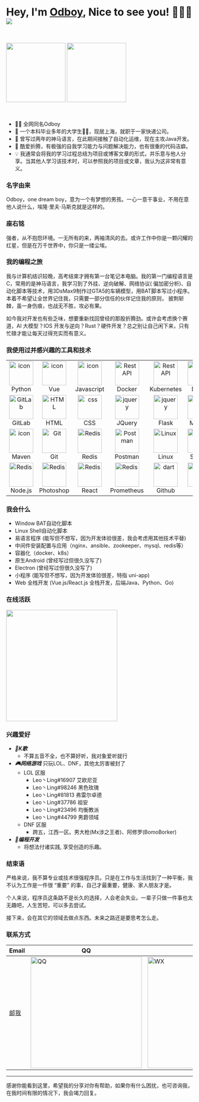 # Hey, I'm <a href="https://blog.odboy.cn" target="_blank">Odboy</a>, Nice to see you! 👋👋👋 <img src="https://hits.seeyoufarm.com/api/count/incr/badge.svg?url=https://github.com/odboy-tianjun/">

<br>
<p>
    <img height="160" src="https://github-readme-stats.vercel.app/api?username=odboy-tianjun&show_icons=true&theme=dracula" />
    <img height="160" src="https://github-readme-stats.vercel.app/api/top-langs/?username=odboy-tianjun&show_icons=true&theme=dracula&layout=compact" />
</p>
<br>

- 👨‍💻 全网同名Odboy
- 🧑 一个本科毕业多年的大学生🐂🐴，现居上海，就职于一家快递公司。
- 🐛 曾写过两年的神马语言，在此期间接触了自动化运维，现在主攻Java开发。
- 🤯 酷爱折腾，有极强的⾃我学习能⼒与问题解决能⼒，也有很重的代码洁癖。
- 💡 我通常会将我的学习过程总结为项目或博客文章的形式，并乐意与他人分享。当其他人学习该技术时，可以参照我的项目或文章，我认为这非常有意义。

### 名字由来

Odboy，one dream boy，意为一个有梦想的男孩。一心一意干事业，不用在意他人说什么，埃隆·里夫·马斯克就是这样的。

### 座右铭

强者，从不抱怨环境。一无所有的来，两袖清风的去。或许工作中你是一颗闪耀的红星，但是在万千世界中，你只是一缕尘埃。

### 我的编程之旅

我与计算机结识较晚，高考结束才拥有第一台笔记本电脑。我的第一门编程语言是C，常用的是神马语言，我学习到了外挂、逆向破解、网络协议(
偏加密分析)、自动化脚本等技术，用3DsMax9制作过GTA5的车辆模型，用BAT脚本写过小程序。本着不希望让全世界记住我，只需要一部分信任的伙伴记住我的原则，
披荆斩棘，虽一身伤痕，也战无不胜，攻必有果。

如今我对开发也有些乏味，想要重新找回曾经的那股折腾劲。或许会考虑换个赛道，AI 大模型？IOS
开发与逆向？Rust？硬件开发？总之别让自己闲下来，只有忙碌才能让每天过得充实而有意义。

### 我使用过并感兴趣的工具和技术
<table>
  <tr>
    <td align="center" width="96">
      <a href="#macropower-tech">
        <img src="https://skillicons.dev/icons?i=py&theme=light" alt="icon"
        width="65" height="65" />
      </a>
      <br>
      Python
    </td>
    <td align="center" width="96">
      <a href="#macropower-tech">
        <img src="https://skillicons.dev/icons?i=vue&theme=light" alt="icon"
        width="65" height="65" />
      </a>
      <br>
      Vue
    </td>
    <td align="center" width="96">
      <img src="https://skillicons.dev/icons?i=js" alt="icon"
      width="65" height="65" />
      <br>
      Javascript
    </td>
    <td align="center" width="96">
      <img src="https://skillicons.dev/icons?i=docker" width="65"
      height="65" alt="Rest API" />
      <br>
      Docker
    </td>
    <td align="center" width="96">
      <img src="https://skillicons.dev/icons?i=kubernetes" width="65"
      height="65" alt="Rest API" />
      <br>
      Kubernetes
    </td>
    <td align="center" width="96">
      <img src="https://skillicons.dev/icons?i=nginx" alt="icon"
      width="65" height="65" />
      <br>
      Nginx
    </td>
    <td align="center" width="96">
      <img src="https://skillicons.dev/icons?i=ansible" alt="icon"
      width="65" height="65" />
      <br>
      Ansible
    </td>
  </tr>
  <tr>
    <td align="center" width="96">
      <img src="https://skillicons.dev/icons?i=gitlab&theme=light" width="65" height="65"
      alt="GitLab" />
      <br>
      GitLab
    </td>
    <td align="center" width="96">
      <img src="https://skillicons.dev/icons?i=html" width="65" height="65"
      alt="HTML" />
      <br>
      HTML
    </td>
    <td align="center" width="96">
      <img src="https://skillicons.dev/icons?i=css" width="65" height="65" alt="css"
      />
      <br>
      CSS
    </td>
    <td align="center" width="96">
      <img src="https://skillicons.dev/icons?i=jquery" width="65" height="65"
      alt="jquery" />
      <br>
      JQuery
    </td>
    <td align="center" width="96">
      <img src="https://skillicons.dev/icons?i=flask&theme=light" width="65" height="65"
      alt="jquery" />
      <br>
      Flask
    </td>
    <td align="center" width="96">
      <img src="https://skillicons.dev/icons?i=mysql" width="65" height="65"
      alt="jquery" />
      <br>
      MySQL
    </td>
    <td align="center" width="96">
      <img src="https://skillicons.dev/icons?i=java&theme=light" width="65" height="65"
      alt="jquery" />
      <br>
      Java
    </td>
  </tr>
  <tr>
    <td align="center" width="96">
      <img src="https://skillicons.dev/icons?i=maven&theme=light" alt="icon"
      width="65" height="65" />
      <br>
      Maven
    </td>
    <td align="center" width="96">
      <img src="https://skillicons.dev/icons?i=git" width="65" height="65" alt="Git"
      />
      <br>
      Git
    </td>
    <td align="center" width="96">
      <img src="https://skillicons.dev/icons?i=redis" width="65" height="65"
      alt="Redis" />
      <br>
      Redis
    </td>
    <td align="center" width="96">
      <img src="https://skillicons.dev/icons?i=postman" width="65" height="65"
      alt="Postman" />
      <br>
      Postman
    </td>
    <td align="center" width="96">
      <img src="https://skillicons.dev/icons?i=linux&theme=light" width="65" height="65"
      alt="Linux" />
      <br>
      Linux
    </td>
    <td align="center" width="96">
      <img src="https://skillicons.dev/icons?i=sqlite" width="65"
      height="65" alt="dart" />
      <br>
      Sqlite3
    </td>
    <td align="center" width="96">
      <img src="https://skillicons.dev/icons?i=apollo" width="65"
      height="65" alt="dart" />
      <br>
      Apollo
    </td>
  </tr>
  <tr>
    <td align="center" width="96">
      <img src="https://skillicons.dev/icons?i=nodejs&theme=light" width="65" height="65"
      alt="Redis" />
      <br>
      Node.js
    </td>
    <td align="center" width="96">
      <img src="https://skillicons.dev/icons?i=ps" width="65" height="65"
      alt="Redis" />
      <br>
      Photoshop
    </td>
    <td align="center" width="96">
      <img src="https://skillicons.dev/icons?i=react" width="65" height="65"
      alt="Redis" />
      <br>
      React
    </td>
    <td align="center" width="96">
      <img src="https://skillicons.dev/icons?i=prometheus" width="65" height="65"
      alt="Redis" />
      <br>
      Prometheus
    </td>
    <td align="center" width="96">
      <img src="https://skillicons.dev/icons?i=github&theme=light" width="65"
      height="65" alt="dart" />
      <br>
      Github
    </td>
    <td align="center" width="96">
      <img src="https://skillicons.dev/icons?i=go" width="65"
      height="65" alt="dart" />
      <br>
      Go
    </td>
    <td align="center" width="96">
      <img src="https://skillicons.dev/icons?i=idea" width="65"
      height="65" alt="dart" />
      <br>
      IDEA
    </td>
  </tr>
</table>

### 我会什么

- Window BAT自动化脚本
- Linux Shell自动化脚本
- 易语言程序 (能写但不想写，因为开发体验很差，我会考虑用其他技术平替)
- 中间件安装配置与应用（nginx、ansible、zookeeper、mysql、redis等）
- 容器化（docker、k8s）
- 原生Android (曾经写过但很久没写了)
- Electron (曾经写过但很久没写了)
- 小程序 (能写但不想写，因为开发体验很差，特指 uni-app)
- Web 全栈开发 (Vue.js/React.js 全栈开发，后端Java、Python、Go)

### 在线活跃
<img height="300" src="https://github-readme-activity-graph.vercel.app/graph?username=odboy-tianjun&bg_color=ffffff&color=000000&line=909399&point=67C23A&area=true&hide_border=true" />

### 兴趣爱好

- ***🎤K歌***
    - 不算五音不全，也不算好听，我对象爱听就行
- ***🎮网络游戏***  只玩LOL、DNF，其他太厉害被封了
    - LOL 区服
        - Leo丶Ling#16907 艾欧尼亚
        - Leo丶Ling#98246 黑色玫瑰
        - Leo丶Ling#81813 弗雷尔卓德
        - Leo丶Ling#37786 祖安
        - Leo丶Ling#23496 均衡教派
        - Leo丶Ling#44799 男爵领域
    - DNF 区服
        - 跨五，江西一区。男大枪(Mx涉之王者)、阿修罗(BomoBorker)
- ***🤖编程开发***
    - 将想法付诸实践, 享受创造的乐趣。

### 结束语

严格来说，我不算专业或技术很强程序员。只是在工作与生活找到了一种平衡，我不认为工作是一件很 “重要” 的事，自己才最重要，健康、家人朋友才是。

个人来说，程序员这条路不是长久的选择，人会老会失业。一辈子只做一件事也太无趣吧，人生苦短，可以多去尝试。

接下来，会在其它的领域去做点东西。未来之路还是要思考怎么走。

### 联系方式

| Email                                                    | QQ                                                                                         | WX                                                                                         |
|----------------------------------------------------------|--------------------------------------------------------------------------------------------|--------------------------------------------------------------------------------------------|
| <a href="mailto:tianjun@odboy.cn" target="_blank">邮我</a> | <img alt="QQ" height="300" src="https://oss.odboy.cn/blog/files/qq_code.png" width="300"/> | <img alt="WX" height="300" src="https://oss.odboy.cn/blog/files/wx_code.png" width="300"/> |

---
感谢你能看到这里，希望我的分享对你有帮助，如果你有什么困扰，也可咨询我，在我时间有限的情况下，我会竭力回复。
